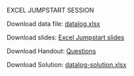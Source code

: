 EXCEL JUMPSTART SESSION

Download data file: <a href="https://gmukherjee.github.io/class/datalog.xlsx">datalog.xlsx</a>

Download slides: <a href="https://gmukherjee.github.io/class/MBA-2025-excel-jumpstart.pdf">Excel Jumpstart slides</a>

Download Handout: <a href="https://gmukherjee.github.io/class/excel-hand-out.pdf">Questions</a>

Download Solution: <a href="https://gmukherjee.github.io/class/datalog-solution.xlsx">datalog-solution.xlsx</a>